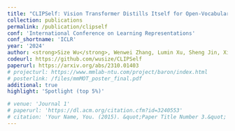 ```yaml
---
title: "CLIPSelf: Vision Transformer Distills Itself for Open-Vocabulary Dense Prediction"
collection: publications
permalink: /publication/clipself
conf: 'International Conference on Learning Representations'
conf_shortname: 'ICLR'
year: '2024'
author: <strong>Size Wu</strong>, Wenwei Zhang, Lumin Xu, Sheng Jin, Xiangtai Li, Wentao Liu and Chen Change Loy
codeurl: https://github.com/wusize/CLIPSelf
paperurl: https://arxiv.org/abs/2310.01403
# projecturl: https://www.mmlab-ntu.com/project/baron/index.html
# posterlink: /files/mmMOT_poster_final.pdf
additional: true
highlight: 'Spotlight (top 5%)'

# venue: 'Journal 1'
# paperurl: 'https://dl.acm.org/citation.cfm?id=3240553'
# citation: 'Your Name, You. (2015). &quot;Paper Title Number 3.&quot; <i>Journal 1</i>. 1(3).'
---
```

